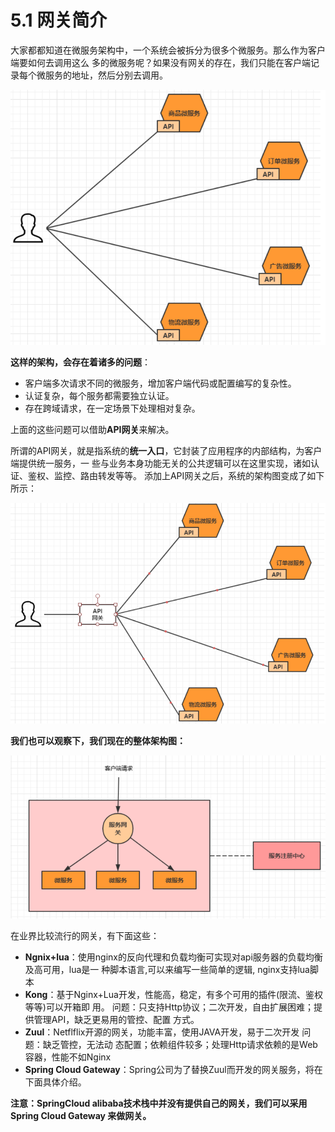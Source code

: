 # 5.1 网关简介

大家都都知道在微服务架构中，一个系统会被拆分为很多个微服务。那么作为客户端要如何去调用这么 多的微服务呢？如果没有网关的存在，我们只能在客户端记录每个微服务的地址，然后分别去调用。

![](<../.gitbook/assets/image (12) (1).png>)

**这样的架构，会存在着诸多的问题**：

* 客户端多次请求不同的微服务，增加客户端代码或配置编写的复杂性。
* 认证复杂，每个服务都需要独立认证。
* 存在跨域请求，在一定场景下处理相对复杂。

上面的这些问题可以借助**API网关**来解决。&#x20;

所谓的API网关，就是指系统的**统一入口**，它封装了应用程序的内部结构，为客户端提供统一服务，一 些与业务本身功能无关的公共逻辑可以在这里实现，诸如认证、鉴权、监控、路由转发等等。 添加上API网关之后，系统的架构图变成了如下所示：

![](<../.gitbook/assets/image (50).png>)

**我们也可以观察下，我们现在的整体架构图：**

![](<../.gitbook/assets/image (3) (1).png>)

在业界比较流行的网关，有下面这些：&#x20;

* **Ngnix+lua**：使用nginx的反向代理和负载均衡可实现对api服务器的负载均衡及高可用，lua是一 种脚本语言,可以来编写一些简单的逻辑, nginx支持lua脚本
* **Kong**：基于Nginx+Lua开发，性能高，稳定，有多个可用的插件(限流、鉴权等等)可以开箱即 用。 问题：只支持Http协议；二次开发，自由扩展困难；提供管理API，缺乏更易用的管控、配置 方式。
* **Zuul**：Netflflix开源的网关，功能丰富，使用JAVA开发，易于二次开发 问题：缺乏管控，无法动 态配置；依赖组件较多；处理Http请求依赖的是Web容器，性能不如Nginx
* **Spring Cloud Gateway**：Spring公司为了替换Zuul而开发的网关服务，将在下面具体介绍。

**注意：SpringCloud alibaba技术栈中并没有提供自己的网关，我们可以采用Spring Cloud Gateway 来做网关。**

